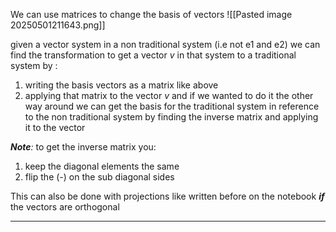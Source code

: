 We can use matrices to change the basis of vectors 
![[Pasted image 20250501211643.png]]

given a vector system in a non traditional system (i.e not e1 and e2)
we can find the transformation to get a vector $v$ in that system to a traditional system by :

1. writing the basis vectors as a matrix like above
2. applying that matrix to the vector $v$
and if we wanted to do it the other way around we can get the basis for the traditional system in reference to the non traditional system by finding the inverse matrix and applying it to the vector

***Note**:* to get the inverse matrix you:
1. keep the diagonal elements the same
2. flip the (-) on the sub diagonal sides

This can also be done with projections like written before on the notebook ***if*** the vectors are orthogonal
___